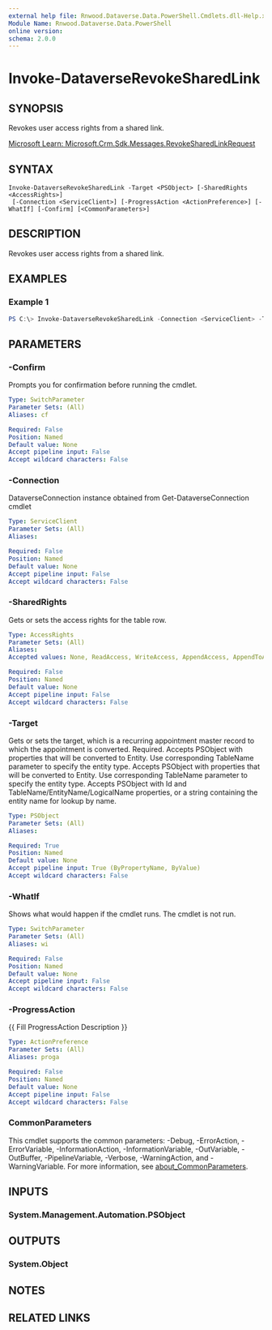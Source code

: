 ```yaml
---
external help file: Rnwood.Dataverse.Data.PowerShell.Cmdlets.dll-Help.xml
Module Name: Rnwood.Dataverse.Data.PowerShell
online version:
schema: 2.0.0
---
```


# Invoke-DataverseRevokeSharedLink

## SYNOPSIS
Revokes user access rights from a shared link.

[Microsoft Learn: Microsoft.Crm.Sdk.Messages.RevokeSharedLinkRequest](https://learn.microsoft.com/dotnet/api/Microsoft.Crm.Sdk.Messages.RevokeSharedLinkRequest)

## SYNTAX

```
Invoke-DataverseRevokeSharedLink -Target <PSObject> [-SharedRights <AccessRights>]
 [-Connection <ServiceClient>] [-ProgressAction <ActionPreference>] [-WhatIf] [-Confirm] [<CommonParameters>]
```

## DESCRIPTION
Revokes user access rights from a shared link.

## EXAMPLES

### Example 1
```powershell
PS C:\> Invoke-DataverseRevokeSharedLink -Connection <ServiceClient> -Target <PSObject> -SharedRights <AccessRights>
```

## PARAMETERS

### -Confirm
Prompts you for confirmation before running the cmdlet.

```yaml
Type: SwitchParameter
Parameter Sets: (All)
Aliases: cf

Required: False
Position: Named
Default value: None
Accept pipeline input: False
Accept wildcard characters: False
```

### -Connection
DataverseConnection instance obtained from Get-DataverseConnection cmdlet

```yaml
Type: ServiceClient
Parameter Sets: (All)
Aliases:

Required: False
Position: Named
Default value: None
Accept pipeline input: False
Accept wildcard characters: False
```

### -SharedRights
Gets or sets the access rights for the table row.

```yaml
Type: AccessRights
Parameter Sets: (All)
Aliases:
Accepted values: None, ReadAccess, WriteAccess, AppendAccess, AppendToAccess, CreateAccess, DeleteAccess, ShareAccess, AssignAccess

Required: False
Position: Named
Default value: None
Accept pipeline input: False
Accept wildcard characters: False
```

### -Target
Gets or sets the target, which is a recurring appointment master record to which the appointment is converted. Required. Accepts PSObject with properties that will be converted to Entity. Use corresponding TableName parameter to specify the entity type. Accepts PSObject with properties that will be converted to Entity. Use corresponding TableName parameter to specify the entity type. Accepts PSObject with Id and TableName/EntityName/LogicalName properties, or a string containing the entity name for lookup by name.

```yaml
Type: PSObject
Parameter Sets: (All)
Aliases:

Required: True
Position: Named
Default value: None
Accept pipeline input: True (ByPropertyName, ByValue)
Accept wildcard characters: False
```

### -WhatIf
Shows what would happen if the cmdlet runs. The cmdlet is not run.

```yaml
Type: SwitchParameter
Parameter Sets: (All)
Aliases: wi

Required: False
Position: Named
Default value: None
Accept pipeline input: False
Accept wildcard characters: False
```

### -ProgressAction
{{ Fill ProgressAction Description }}

```yaml
Type: ActionPreference
Parameter Sets: (All)
Aliases: proga

Required: False
Position: Named
Default value: None
Accept pipeline input: False
Accept wildcard characters: False
```

### CommonParameters
This cmdlet supports the common parameters: -Debug, -ErrorAction, -ErrorVariable, -InformationAction, -InformationVariable, -OutVariable, -OutBuffer, -PipelineVariable, -Verbose, -WarningAction, and -WarningVariable. For more information, see [about_CommonParameters](http://go.microsoft.com/fwlink/?LinkID=113216).

## INPUTS

### System.Management.Automation.PSObject
## OUTPUTS

### System.Object
## NOTES

## RELATED LINKS
